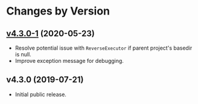 # Changes by Version

## [v4.3.0-1](https://github.com/safris/coverallsio-maven-plugin/compare/cda2f3d1453f89bc2da7e299eb8552fbe9029d18..HEAD) (2020-05-23)
* Resolve potential issue with `ReverseExecutor` if parent project's basedir is null.
* Improve exception message for debugging.

## v4.3.0 (2019-07-21)
* Initial public release.